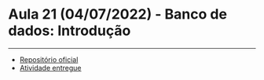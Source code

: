 # Aula 21 (04/07/2022) - Banco de dados: Introdução

---

- [Repositório oficial](https://github.com/wssantanna/mercado-eletr-nico-0522cdmencn01bred/tree/main/21)
- [Atividade entregue]()
